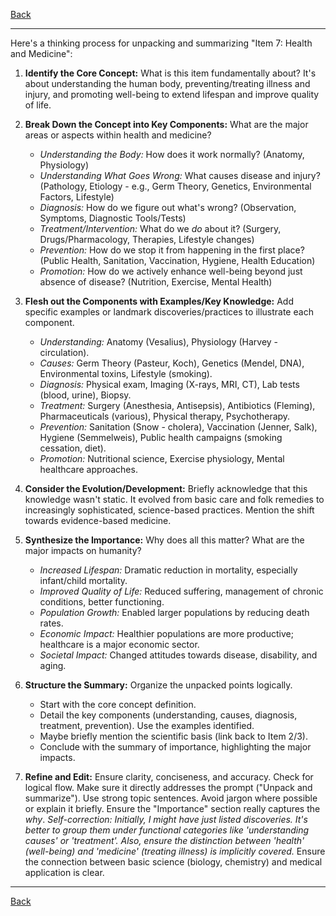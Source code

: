 [Back](README.md)

---

Here's a thinking process for unpacking and summarizing "Item 7: Health and Medicine":

1.  **Identify the Core Concept:** What is this item fundamentally about? It's about understanding the human body, preventing/treating illness and injury, and promoting well-being to extend lifespan and improve quality of life.

2.  **Break Down the Concept into Key Components:** What are the major areas or aspects within health and medicine?
    *   *Understanding the Body:* How does it work normally? (Anatomy, Physiology)
    *   *Understanding What Goes Wrong:* What causes disease and injury? (Pathology, Etiology - e.g., Germ Theory, Genetics, Environmental Factors, Lifestyle)
    *   *Diagnosis:* How do we figure out what's wrong? (Observation, Symptoms, Diagnostic Tools/Tests)
    *   *Treatment/Intervention:* What do we *do* about it? (Surgery, Drugs/Pharmacology, Therapies, Lifestyle changes)
    *   *Prevention:* How do we stop it from happening in the first place? (Public Health, Sanitation, Vaccination, Hygiene, Health Education)
    *   *Promotion:* How do we actively enhance well-being beyond just absence of disease? (Nutrition, Exercise, Mental Health)

3.  **Flesh out the Components with Examples/Key Knowledge:** Add specific examples or landmark discoveries/practices to illustrate each component.
    *   *Understanding:* Anatomy (Vesalius), Physiology (Harvey - circulation).
    *   *Causes:* Germ Theory (Pasteur, Koch), Genetics (Mendel, DNA), Environmental toxins, Lifestyle (smoking).
    *   *Diagnosis:* Physical exam, Imaging (X-rays, MRI, CT), Lab tests (blood, urine), Biopsy.
    *   *Treatment:* Surgery (Anesthesia, Antisepsis), Antibiotics (Fleming), Pharmaceuticals (various), Physical therapy, Psychotherapy.
    *   *Prevention:* Sanitation (Snow - cholera), Vaccination (Jenner, Salk), Hygiene (Semmelweis), Public health campaigns (smoking cessation, diet).
    *   *Promotion:* Nutritional science, Exercise physiology, Mental healthcare approaches.

4.  **Consider the Evolution/Development:** Briefly acknowledge that this knowledge wasn't static. It evolved from basic care and folk remedies to increasingly sophisticated, science-based practices. Mention the shift towards evidence-based medicine.

5.  **Synthesize the Importance:** Why does all this matter? What are the major impacts on humanity?
    *   *Increased Lifespan:* Dramatic reduction in mortality, especially infant/child mortality.
    *   *Improved Quality of Life:* Reduced suffering, management of chronic conditions, better functioning.
    *   *Population Growth:* Enabled larger populations by reducing death rates.
    *   *Economic Impact:* Healthier populations are more productive; healthcare is a major economic sector.
    *   *Societal Impact:* Changed attitudes towards disease, disability, and aging.

6.  **Structure the Summary:** Organize the unpacked points logically.
    *   Start with the core concept definition.
    *   Detail the key components (understanding, causes, diagnosis, treatment, prevention). Use the examples identified.
    *   Maybe briefly mention the scientific basis (link back to Item 2/3).
    *   Conclude with the summary of importance, highlighting the major impacts.

7.  **Refine and Edit:** Ensure clarity, conciseness, and accuracy. Check for logical flow. Make sure it directly addresses the prompt ("Unpack and summarize"). Use strong topic sentences. Avoid jargon where possible or explain it briefly. Ensure the "Importance" section really captures the *why*. *Self-correction: Initially, I might have just listed discoveries. It's better to group them under functional categories like 'understanding causes' or 'treatment'. Also, ensure the distinction between 'health' (well-being) and 'medicine' (treating illness) is implicitly covered.* Ensure the connection between basic science (biology, chemistry) and medical application is clear.

---

[Back](README.md)
